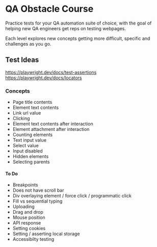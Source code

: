 # QA Obstacle Course

Practice tests for your QA automation suite of choice, with the goal of helping new QA engineers get reps on testing webpages.

Each level explores new concepts getting more difficult, specific and challenges as you go.

## Test Ideas

https://playwright.dev/docs/test-assertions
https://playwright.dev/docs/locators

### Concepts

- Page title contents
- Element text contents
- Link url value
- Clicking
- Element text contents after interaction
- Element attachment after interaction
- Counting elements
- Text input value
- Select value
- Input disabled
- Hidden elements
- Selecting parents

#### To Do

- Breakpoints
- Does not have scroll bar
- Div overlaying element / force click / programmatic click
- Fill vs sequential typing
- Uploading
- Drag and drop
- Mouse position
- API response
- Setting cookies
- Setting / asserting local storage
- Accessibilty testing
